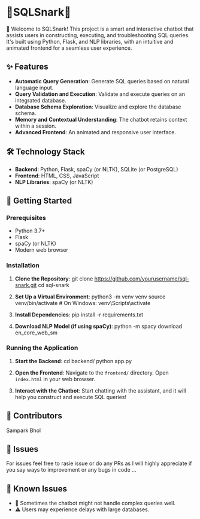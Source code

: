 # 💾SQLSnark💾 

🎉 Welcome to SQLSnark! This project is a smart and interactive chatbot that assists users in constructing, executing, and troubleshooting SQL queries. It's built using Python, Flask, and NLP libraries, with an intuitive and animated frontend for a seamless user experience.

## ✨ Features
- **Automatic Query Generation**: Generate SQL queries based on natural language input.
- **Query Validation and Execution**: Validate and execute queries on an integrated database.
- **Database Schema Exploration**: Visualize and explore the database schema.
- **Memory and Contextual Understanding**: The chatbot retains context within a session.
- **Advanced Frontend**: An animated and responsive user interface.

## 🛠️ Technology Stack
- **Backend**: Python, Flask, spaCy (or NLTK), SQLite (or PostgreSQL)
- **Frontend**: HTML, CSS, JavaScript
- **NLP Libraries**: spaCy (or NLTK)

## 🚀 Getting Started
### Prerequisites
- Python 3.7+
- Flask
- spaCy (or NLTK)
- Modern web browser

### Installation

1. **Clone the Repository**:
   git clone https://github.com/yourusername/sql-snark.git
   cd sql-snark

2. **Set Up a Virtual Environment**:
   python3 -m venv venv
   source venv/bin/activate  # On Windows: venv\Scripts\activate

3. **Install Dependencies**:
   pip install -r requirements.txt  

4. **Download NLP Model (if using spaCy)**:
   python -m spacy download en_core_web_sm

### Running the Application

1. **Start the Backend**:
   cd backend/
   python app.py

2. **Open the Frontend**:
   Navigate to the `frontend/` directory.
   Open `index.html` in your web browser.

3. **Interact with the Chatbot**:
   Start chatting with the assistant, and it will help you construct and execute SQL queries!

## 👥 Contributors
Sampark Bhol

## 🐛 Issues 
 For issues feel free to rasie issue or do any PRs as I will highly appreciate if you say ways to improvement or any bugs in code ...

## 🚧 Known Issues
- 🐛 Sometimes the chatbot might not handle complex queries well.
- ⚠️ Users may experience delays with large databases.

